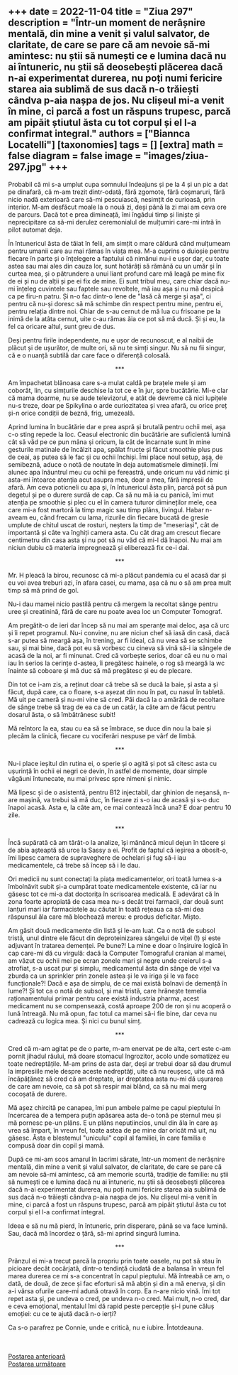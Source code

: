 
+++
date = 2022-11-04
title = "Ziua 297"
description = "Într-un moment de nerâșnire mentală, din mine a venit și valul salvator, de claritate, de care se pare că am nevoie să-mi amintesc: nu știi să numești ce e lumina dacă nu ai întuneric, nu știi să deosebești plăcerea dacă n-ai experimentat durerea, nu poți numi fericire starea aia sublimă de sus dacă n-o trăiești cândva p-aia nașpa de jos. Nu clișeul mi-a venit în mine, ci parcă a fost un răspuns trupesc, parcă am pipăit știutul ăsta cu tot corpul și el l-a confirmat integral."
authors = ["Biannca Locatelli"]
[taxonomies]
tags = []
[extra]
math = false
diagram = false
image = "images/ziua-297.jpg"
+++
---

Probabil că mi s-a umplut cupa somnului îndeajuns și pe la 4 și un pic a dat pe dinafară, că m-am trezit dintr-odată, fără zgomote, fără coșmaruri, fără nicio nadă exterioară care să-mi pescuiască, nesimțit de curioasă, prin interior. M-am desfăcut moale la o nouă zi, deși până la zi mai am ceva ore de parcurs. Dacă tot e prea dimineață, îmi îngădui timp și liniște și neprecipitare ca să-mi derulez ceremonialul de mulțumiri care-mi intră în pilot automat deja.

În întunericul ăsta de tăiat în felii, am simțit o mare căldură când mulțumeam pentru umanii care au mai rămas în viața mea. M-a cuprins o duioșie pentru fiecare în parte și o înțelegere a faptului că nimănui nu-i e ușor dar, cu toate astea sau mai ales din cauza lor, sunt hotărâți să rămână cu un umăr și în curtea mea, și o pătrundere a unui liant profund care mă leagă pe mine fix de ei și nu de alții și pe ei fix de mine. Ei sunt tribul meu, care chiar dacă nu-mi înțeleg cuvintele sau faptele sau revoltele, mă iau așa și nu mă despică ca pe firu-n patru. Și n-o fac dintr-o lene de "lasă că merge și așa", ci pentru că nu-și doresc să mă schimbe din respect pentru mine, pentru ei, pentru relația dintre noi. Chiar de s-au cernut de mă lua cu frisoane pe la inimă de la atâta cernut, uite c-au rămas ăia ce pot să mă ducă. Și și eu, la fel ca oricare altul, sunt greu de dus.

Deși pentru firile independente, nu e ușor de recunoscut, e al naibii de plăcut și de ușurător, de multe ori, să nu te simți singur. Nu să nu fii singur, că e o nuanță subtilă dar care face o diferență colosală.

<p style="text-align: center;">***</p>

Am împachetat blănoasa care s-a mulat caldă pe brațele mele și am coborât, lin, cu simțurile deschise la tot ce e în jur, spre bucătărie. Mi-e clar că mama doarme, nu se aude televizorul, e atât de devreme că nici lupițele nu-s treze, doar pe Spikylina o arde curiozitatea și vrea afară, cu orice preț și-n orice condiții de beznă, frig, umezeală.

Aprind lumina în bucătărie dar e prea aspră și brutală pentru ochii mei, așa c-o sting repede la loc. Ceasul electronic din bucătărie are suficientă lumină cât să văd pe ce pun mâna și oricum, la cât de încarnate sunt în mine gesturile matinale de încălzit apa, spălat fructe și făcut smoothie plus pus de ceai, aș putea să le fac și cu ochii închiși. Îmi place noul setup, așa, de semibeznă, aduce o notă de noutate în deja automatismele dimineții. Îmi alunec apa înăuntrul meu cu ochii pe fereastră, unde oricum nu văd nimic și asta-mi întoarce atenția acut asupra mea, doar a mea, fără impresii de afară. Am ceva poticneli cu apa și, în întunericul ăsta plin, parcă pot să pun degetul și pe o durere surdă de cap. Ca să nu mă ia cu panică, îmi mut atenția pe smoothie și plec cu el în camera tuturor dimineților mele, cea care mi-a fost martoră la timp magic sau timp plâns, livingul. Habar n-aveam eu, când frecam cu lama, rizurile din fiecare bucată de gresie umplute de chitul uscat de rosturi, neșters la timp de "meseriași", cât de importantă și câte va înghiți camera asta. Cu cât drag am crescut fiecare centimetru din casa asta și nu pot să nu văd că mi-l dă înapoi. Nu mai am niciun dubiu că materia impregnează și eliberează fix ce-i dai.

<p style="text-align: center;">***</p>

Mr. H pleacă la birou, recunosc că mi-a plăcut pandemia cu el acasă dar și eu voi avea treburi azi, în afara casei, cu mama, așa că nu o să am prea mult timp să mă prind de gol.

Nu-i dau mamei nicio pastilă pentru că mergem la recoltat sânge pentru uree și creatinină, fără de care nu poate avea loc un Computer Tomograf.

Am pregătit-o de ieri dar încep să nu mai am speranțe mai deloc, așa că urc și îi repet programul. Nu-i convine, nu are niciun chef să iasă din casă, dacă s-ar putea să meargă așa, în trening, ar fi ideal, că nu vrea să se schimbe sau, și mai bine, dacă pot eu să vorbesc cu cineva să vină să-i ia sângele de acasă de la noi, ar fi minunat. Cred că vorbește serios, doar că eu nu o mai iau în serios la cerințe d-astea, îi pregătesc hainele, o rog să meargă la wc înainte să coboare și mă duc să mă pregătesc și eu de plecare.

Din tot ce i-am zis, a reținut doar că trebe să se ducă la baie, și asta a și făcut, după care, ca o floare, s-a așezat din nou în pat, cu nasul în tabletă. Mă uit pe cameră și nu-mi vine să cred. Păi dacă la o amărâtă de recoltare de sânge trebe să trag de ea ca de un catâr, la câte am de făcut pentru dosarul ăsta, o să îmbătrânesc subit!

Mă reîntorc la ea, stau cu ea să se îmbrace, se duce din nou la baie și plecăm la clinică, fiecare cu vociferări nespuse pe vârf de limbă.

<p style="text-align: center;">***</p>

Nu-i place ieșitul din rutina ei, o sperie și o agită și pot să citesc asta cu ușurință în ochii ei negri ce devin, în astfel de momente, doar simple văgăuni întunecate, nu mai privesc spre nimeni și nimic.

Mă lipesc și de o asistentă, pentru B12 injectabil, dar ghinion de neșansă, n-are mașină, va trebui să mă duc, în fiecare zi s-o iau de acasă și s-o duc înapoi acasă. Asta e, la câte am, ce mai contează încă una? E doar pentru 10 zile.

<p style="text-align: center;">***</p>

Încă supărată că am târât-o la analize, își mănâncă micul dejun în tăcere și de abia așteaptă să urce la Sassy a ei. Profit de faptul că ieșirea a obosit-o, îmi lipesc camera de supraveghere de ochelari și fug să-i iau medicamentele, că trebe să încep să i le dau.

Ori medicii nu sunt conectați la piața medicamentelor, ori toată lumea s-a îmbolnăvit subit și-a cumpărat toate medicamentele existente, că iar nu găsesc tot ce mi-a dat doctorița în scrisoarea medicală. E adevărat că în zona foarte apropiată de casa mea nu-s decât trei farmacii, dar două sunt lanțuri mari iar farmacistele au căutat în toată rețeaua ca să-mi dea răspunsul ăla care mă blochează mereu: e produs deficitar. Mișto.

Am găsit două medicamente din listă și le-am luat. Ca o notă de subsol tristă, unul dintre ele făcut din deproteinizarea sângelui de vițel (!) și este adjuvant în tratarea demenței. Pe bune?! La mine e doar o înșiruire logică în cap care-mi dă cu virgulă: dacă la Computer Tomograful cranian al mamei, am văzut cu ochii mei pe ecran zonele mari și negre unde creierul s-a atrofiat, s-a uscat pur și simplu, medicamentul ăsta din sânge de vițel va zburda ca un sprinkler prin zonele astea și le va iriga și le va face funcționale?! Dacă e așa de simplu, de ce mai există bolnavi de demență în lume?! Și tot ca o notă de subsol, și mai tristă, care hrănește temelia raționamentului primar pentru care există industria pharma, acest medicament nu se compensează, costă aproape 200 de ron și nu acoperă o lună întreagă. Nu mă opun, fac totul ca mamei să-i fie bine, dar ceva nu cadrează cu logica mea. Și nici cu bunul simț.

<p style="text-align: center;">***</p>

Cred că m-am agitat pe de o parte, m-am enervat pe de alta, cert este c-am pornit jihadul răului, mă doare stomacul îngrozitor, acolo unde somatizez eu toate nedreptățile. M-am prins de asta dar, deși ar trebui doar să dau drumul la impresiile mele despre aceste nedreptăți, uite că nu reușesc, uite că mă încăpățănez să cred că am dreptate, iar dreptatea asta nu-mi dă ușurarea de care am nevoie, ca să pot să respir mai blând, ca să nu mai merg cocoșată de durere.

Mă așez chircită pe canapea, îmi pun ambele palme pe capul pieptului în încercarea de a tempera puțin apăsarea asta de-o tonă pe sternul meu și mă pornesc pe-un plâns. E un plâns neputiincios, unul din ăla în care aș vrea să împart, în vreun fel, toate astea de pe mine dar oricât mă uit, nu găsesc. Ăsta e blestemul "unicului" copil al familiei, în care familia e compusă doar din copil și mamă.

După ce mi-am scos amarul în lacrimi sărate, într-un moment de nerâșnire mentală, din mine a venit și valul salvator, de claritate, de care se pare că am nevoie să-mi amintesc, că am memorie scurtă, tradiție de familie: nu știi să numești ce e lumina dacă nu ai întuneric, nu știi să deosebești plăcerea dacă n-ai experimentat durerea, nu poți numi fericire starea aia sublimă de sus dacă n-o trăiești cândva p-aia nașpa de jos. Nu clișeul mi-a venit în mine, ci parcă a fost un răspuns trupesc, parcă am pipăit știutul ăsta cu tot corpul și el l-a confirmat integral.

Ideea e să nu mă pierd, în întuneric, prin disperare, până se va face lumină. Sau, dacă mă încordez o țâră, să-mi aprind singură lumina.

<p style="text-align: center;">***</p>

Prânzul ei mi-a trecut parcă la propriu prin toate oasele, nu pot să stau în picioare decât cocârjată, dintr-o tendință ciudată de a balansa în vreun fel marea durerea ce mi s-a concentrat în capul pieptului. Mă întreabă ce am, o dată, de două, de zece și fac eforturi să mă abțin și din a mă enerva, și din a-i vărsa ofurile care-mi adună otravă în corp. Ea n-are nicio vină. Îmi tot repet asta și, pe undeva o cred, pe undeva n-o cred. Mai mult, n-o cred, dar e ceva emoțional, mentalul îmi dă rapid peste percepție și-i pune căluș emoției: cu ce te ajută dacă n-o ierți?

Ca s-o parafrez pe Connie, unde e critică, nu e iubire. Întotdeauna.

<br/>

<br/>

<div class="flex justify-between">
  <div>
    <a href="/blog/ziua-296/">Postarea anterioară</a>
  </div>
  <div>
    <a href="/blog/ziua-298/">Postarea următoare</a>
  </div>
</div>
